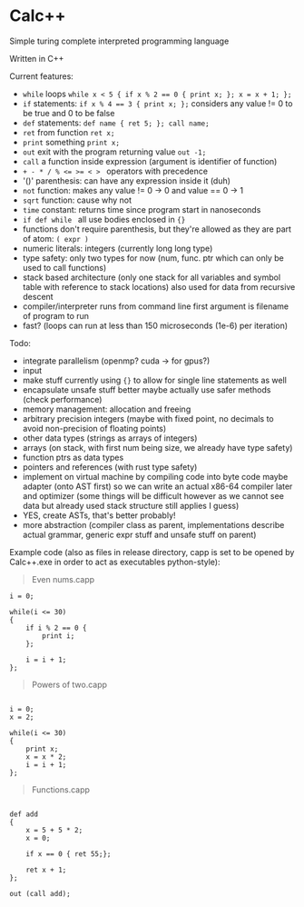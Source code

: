 # Calc++

Simple turing complete interpreted programming language

Written in C++

Current features:

* ``while`` loops ``while x < 5 { if x % 2 == 0 { print x; }; x = x + 1; };`` 
* ``if`` statements:  ``if x % 4 == 3 { print x; };`` considers any value != 0 to be true and 0 to be false
* ``def`` statements: ``def name { ret 5; }; call name;``
* ``ret`` from function ``ret x;``
* ``print`` something ``print x;``
* ``out`` exit with the program returning value ``out -1;``
* ``call`` a function inside expression (argument is identifier of function)
* ``+ - * / % <= >= < > `` operators with precedence
* '()' parenthesis: can have any expression inside it (duh)
* ``not`` function: makes any value != 0 -> 0 and value == 0 -> 1
* ``sqrt`` function: cause why not
* ``time`` constant: returns time since program start in nanoseconds
* ``if def while `` all use bodies enclosed in ``{}``
* functions don't require parenthesis, but they're allowed as they are part of atom: ``( expr )``
* numeric literals: integers (currently long long type)
* type safety: only two types for now (num, func. ptr which can only be used to call functions)
* stack based architecture (only one stack for all variables and symbol table with reference to stack locations) also used for data from recursive descent
* compiler/interpreter runs from command line first argument is filename of program to run
* fast? (loops can run at less than 150 microseconds (1e-6) per iteration)

Todo:
* integrate parallelism (openmp? cuda -> for gpus?)
* input
* make stuff currently using ``{}`` to allow for single line statements as well
* encapsulate unsafe stuff better maybe actually use safer methods (check performance)
* memory management: allocation and freeing 
* arbitrary precision integers (maybe with fixed point, no decimals to avoid non-precision of floating points)
* other data types (strings as arrays of integers)
* arrays (on stack, with first num being size, we already have type safety)
* function ptrs as data types
* pointers and references (with rust type safety)
* implement on virtual machine by compiling code into byte code maybe adapter (onto AST first) so we can write an actual x86-64 compiler later and optimizer (some things will be difficult however as we cannot see data but already used stack structure still applies I guess)
* YES, create ASTs, that's better probably!
* more abstraction (compiler class as parent, implementations describe actual grammar, generic expr stuff and unsafe stuff on parent)




Example code (also as files in release directory, capp is set to be opened by Calc++.exe in order to act as executables python-style):

> Even nums.capp
````
i = 0;

while(i <= 30)
{
	if i % 2 == 0 {
		print i;
	};

	i = i + 1;
};

````

> Powers of two.capp
````

i = 0;
x = 2;

while(i <= 30)
{
	print x;
	x = x * 2;
	i = i + 1;
};

````

> Functions.capp
````

def add 
{
	x = 5 + 5 * 2;
	x = 0;
	
	if x == 0 { ret 55;}; 
	
	ret x + 1;
};

out (call add);

````
